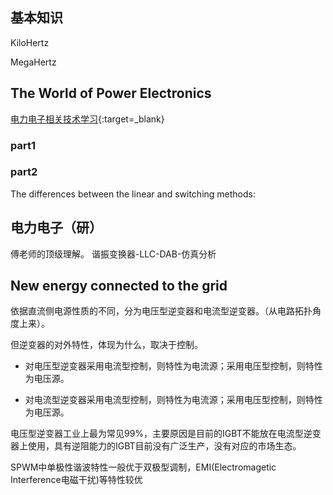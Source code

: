 ## 基本知识

KiloHertz

MegaHertz

## The World of Power Electronics
[电力电子相关技术学习](https://www.tdk.com/en/tech-mag/){:target=_blank}
### part1

### part2
The differences between the linear and switching methods:


## 电力电子（研）
傅老师的顶级理解。
谐振变换器-LLC-DAB-仿真分析


## New energy connected to the grid

依据直流侧电源性质的不同，分为电压型逆变器和电流型逆变器。（从电路拓扑角度上来）。

但逆变器的对外特性，体现为什么，取决于控制。

- 对电压型逆变器采用电流型控制，则特性为电流源；采用电压型控制，则特性为电压源。

- 对电流型逆变器采用电流型控制，则特性为电流源；采用电压型控制，则特性为电压源。

电压型逆变器工业上最为常见99%，主要原因是目前的IGBT不能放在电流型逆变器上使用，具有逆阻能力的IGBT目前没有广泛生产，没有对应的市场生态。

SPWM中单极性谐波特性一般优于双极型调制，EMI(Electromagetic Interference电磁干扰)等特性较优

